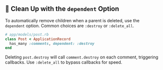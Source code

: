 ## 🧹 Clean Up with the `dependent` Option

To automatically remove children when a parent is deleted, use the `dependent` option. Common choices are `:destroy` or `:delete_all`.

```ruby
# app/models/post.rb
class Post < ApplicationRecord
  has_many :comments, dependent: :destroy
end
```

Deleting `post.destroy` will call `comment.destroy` on each comment, triggering callbacks. Use `:delete_all` to bypass callbacks for speed.
